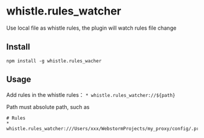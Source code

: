 # whistle.rules_watcher
Use local file as whistle rules, the plugin will watch rules file change

## Install
`npm install -g whistle.rules_wacher`

## Usage
Add rules in the whistle rules： `* whistle.rules_watcher://${path}`

Path must absolute path, such as
```
# Rules
* whistle.rules_watcher:///Users/xxx/WebstormProjects/my_proxy/config/.proxy
```


